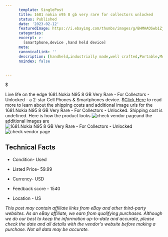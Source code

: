 ```yaml
---
      template: SinglePost
      title: 1681 nokia n95 8 gb very rare for collectors unlocked
      status: Published
      date: '2023-02-12'
      featuredImage: https://i.ebayimg.com/thumbs/images/g/BHMAAOSwb1Zj3sVp/s-l225.jpg
      categories: 
      excerpt: >-
        [smartphone,device ,hand held device]
      meta:
      canonicalLink: ''
      description: [handheld,industrially made,well crafted,Portable,Mobile,Compact,Convenient,Lightweight,Maneuverable,Man-portable,Miniature,Carriable,Hand-held,Light,Holdable,Transportable,Mobile device,Pocket-sized,On-the-go,Wireless,Cordless,Compact size,Convenient size, smartphone,device ,hand held device]
      noindex: false
      
        
---
```

$

Live life on the edge 1681.Nokia N95 8 GB Very Rare - For Collectors - Unlocked - a 2-star Cell Phones & Smartphones device.
$[Click Here](https://www.ebay.com/itm/165922969012?hash=item26a1c795b4%3Ag%3ABHMAAOSwb1Zj3sVp&mkevt=1&mkcid=1&mkrid=711-53200-19255-0&campid=%253CePNCampaignId%253E&customid=%253CreferenceId%253E&toolid=10049) to read more to learn about the shipping costs and additional image urls for the 1681.Nokia N95 8 GB Very Rare - For Collectors - Unlocked. Shipping cost is undefined. Here is how the product looks ![check vendor page](https://i.ebayimg.com/thumbs/images/g/BHMAAOSwb1Zj3sVp/s-l225.jpg)and the additional images are![1681.Nokia N95 8 GB Very Rare - For Collectors - Unlocked](https://i.ebayimg.com/images/g/BHMAAOSwb1Zj3sVp/s-l1600.jpg)![check vendor page](https://origin-galleryplus.ebayimg.com/ws/web/165922969012_2_0_1/225x225.jpg,https://origin-galleryplus.ebayimg.com/ws/web/165922969012_3_0_1/225x225.jpg,https://origin-galleryplus.ebayimg.com/ws/web/165922969012_4_0_1/225x225.jpg,https://origin-galleryplus.ebayimg.com/ws/web/165922969012_5_0_1/225x225.jpg,https://origin-galleryplus.ebayimg.com/ws/web/165922969012_6_0_1/225x225.jpg,https://origin-galleryplus.ebayimg.com/ws/web/165922969012_7_0_1/225x225.jpg,https://origin-galleryplus.ebayimg.com/ws/web/165922969012_8_0_1/225x225.jpg,https://origin-galleryplus.ebayimg.com/ws/web/165922969012_9_0_1/225x225.jpg)



 ## Technical Facts 



     
      

 - Condition- Used 


      

 - Listed Price- 59.99 


      

 - Currency- USD 


      

 - Feedback score - 1540 


      

 - Location - US 


      
      

 *_This post may contain affiliate links from eBay and other third-party websites. As an eBay affiliate, we earn from qualifying purchases. Although we do our best to keep the information up-to-date and accurate, please check the date and all details with the vendor's website before making a purchase. Not all data may be accurate._*







